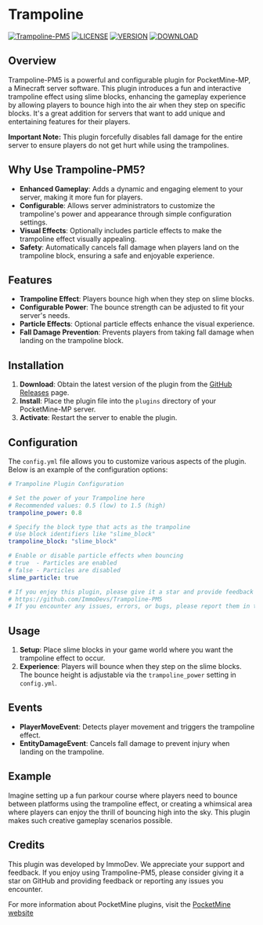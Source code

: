 # Trampoline

[![Trampoline-PM5](https://img.shields.io/badge/Trampoline_PM5-v2.0.0-brightgreen.svg)](https://github.com/ImmoDevs/Trampoline-PM5)
[![LICENSE](https://img.shields.io/badge/license-MIT-blue.svg)](LICENSE)
[![VERSION](https://img.shields.io/badge/version-2.0.0-green.svg)](https://semver.org)
[![DOWNLOAD](https://img.shields.io/github/downloads/ImmoDevs/Trampoline-PM5/latest/total?sort=semver)](https://github.com/ImmoDevs/Trampoline-PM5/releases/tag/v2.0.0)

## Overview

Trampoline-PM5 is a powerful and configurable plugin for PocketMine-MP, a Minecraft server software. This plugin introduces a fun and interactive trampoline effect using slime blocks, enhancing the gameplay experience by allowing players to bounce high into the air when they step on specific blocks. It's a great addition for servers that want to add unique and entertaining features for their players.

**Important Note:** This plugin forcefully disables fall damage for the entire server to ensure players do not get hurt while using the trampolines.

## Why Use Trampoline-PM5?

- **Enhanced Gameplay**: Adds a dynamic and engaging element to your server, making it more fun for players.
- **Configurable**: Allows server administrators to customize the trampoline's power and appearance through simple configuration settings.
- **Visual Effects**: Optionally includes particle effects to make the trampoline effect visually appealing.
- **Safety**: Automatically cancels fall damage when players land on the trampoline block, ensuring a safe and enjoyable experience.

## Features

- **Trampoline Effect**: Players bounce high when they step on slime blocks.
- **Configurable Power**: The bounce strength can be adjusted to fit your server's needs.
- **Particle Effects**: Optional particle effects enhance the visual experience.
- **Fall Damage Prevention**: Prevents players from taking fall damage when landing on the trampoline block.

## Installation

1. **Download**: Obtain the latest version of the plugin from the [GitHub Releases](https://github.com/ImmoDevs/Trampoline-PM5/releases) page.
2. **Install**: Place the plugin file into the `plugins` directory of your PocketMine-MP server.
3. **Activate**: Restart the server to enable the plugin.

## Configuration

The `config.yml` file allows you to customize various aspects of the plugin. Below is an example of the configuration options:

```yaml
# Trampoline Plugin Configuration

# Set the power of your Trampoline here
# Recommended values: 0.5 (low) to 1.5 (high)
trampoline_power: 0.8

# Specify the block type that acts as the trampoline
# Use block identifiers like "slime_block"
trampoline_block: "slime_block"

# Enable or disable particle effects when bouncing
# true  - Particles are enabled
# false - Particles are disabled
slime_particle: true

# If you enjoy this plugin, please give it a star and provide feedback on GitHub:
# https://github.com/ImmoDevs/Trampoline-PM5
# If you encounter any issues, errors, or bugs, please report them in the Issues section on GitHub.
```

## Usage

1. **Setup**: Place slime blocks in your game world where you want the trampoline effect to occur.
2. **Experience**: Players will bounce when they step on the slime blocks. The bounce height is adjustable via the `trampoline_power` setting in `config.yml`.

## Events

- **PlayerMoveEvent**: Detects player movement and triggers the trampoline effect.
- **EntityDamageEvent**: Cancels fall damage to prevent injury when landing on the trampoline.

## Example

Imagine setting up a fun parkour course where players need to bounce between platforms using the trampoline effect, or creating a whimsical area where players can enjoy the thrill of bouncing high into the sky. This plugin makes such creative gameplay scenarios possible.

## Credits

This plugin was developed by ImmoDev. We appreciate your support and feedback. If you enjoy using Trampoline-PM5, please consider giving it a star on GitHub and providing feedback or reporting any issues you encounter.

For more information about PocketMine plugins, visit the [PocketMine website](https://doc.pmmp.io/en/rtfd/)
